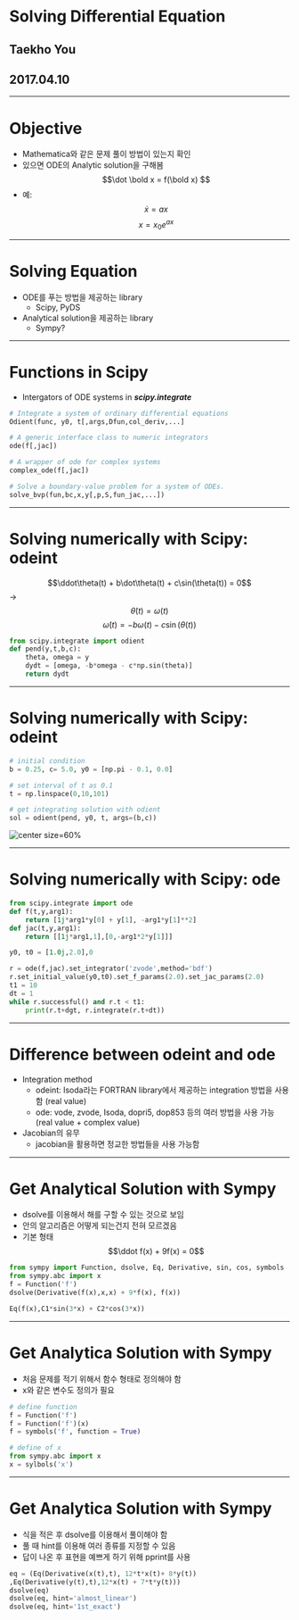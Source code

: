 # Solving Differential Equation

## Taekho You
## 2017.04.10

---
# Objective

- Mathematica와 같은 문제 풀이 방법이 있는지 확인
- 있으면 ODE의 Analytic solution을 구해봄
$$\dot \bold x = f(\bold x) $$
- 예:
$$\dot x = ax$$
$$x = x_0e^{ax}$$
---
# Solving Equation

- ODE를 푸는 방법을 제공하는 library
  - Scipy, PyDS
- Analytical solution을 제공하는 library
  - Sympy?
---
# Functions in Scipy
- Intergators of ODE systems in ___scipy.integrate___
```python
# Integrate a system of ordinary differential equations
Odient(func, y0, t[,args,Dfun,col_deriv,...]

# A generic interface class to numeric integrators
ode(f[,jac])

# A wrapper of ode for complex systems
complex_ode(f[,jac])

# Solve a boundary-value problem for a system of ODEs.
solve_bvp(fun,bc,x,y[,p,S,fun_jac,...])
```

---
# Solving numerically with Scipy: odeint
$$\ddot\theta(t) + b\dot\theta(t) + c\sin(\theta(t)) = 0$$ 
&rarr;
$$\dot\theta(t) = \omega(t) $$
$$\dot\omega(t) = -b \omega(t) - c\sin(\theta(t))$$

```python
from scipy.integrate import odient
def pend(y,t,b,c):
	theta, omega = y
    dydt = [omega, -b*omega - c*np.sin(theta)]
    return dydt
```
---
# Solving numerically with Scipy: odeint
```python
# initial condition
b = 0.25, c= 5.0, y0 = [np.pi - 0.1, 0.0]

# set interval of t as 0.1
t = np.linspace(0,10,101)

# get integrating solution with odient
sol = odient(pend, y0, t, args=(b,c))
```

![center size=60%](/Users/TaekhoYou/Desktop/AnalySol/python_scipy_integrate_ODE.png)

---
# Solving numerically with Scipy: ode
```python
from scipy.integrate import ode
def f(t,y,arg1):
	return [1j*arg1*y[0] + y[1], -arg1*y[1]**2]
def jac(t,y,arg1):
	return [[1j*arg1,1],[0,-arg1*2*y[1]]]

y0, t0 = [1.0j,2.0],0

r = ode(f,jac).set_integrator('zvode',method='bdf')
r.set_initial_value(y0,t0).set_f_params(2.0).set_jac_params(2.0)
t1 = 10
dt = 1
while r.successful() and r.t < t1:
	print(r.t+dgt, r.integrate(r.t+dt))
```
---
# Difference between odeint and ode
- Integration method
  - odeint: Isoda라는 FORTRAN library에서 제공하는 integration 방법을 사용함 (real value)
  - ode: vode, zvode, Isoda, dopri5, dop853 등의 여러 방법을 사용 가능 (real value + complex value)
- Jacobian의 유무
  - jacobian을 활용하면 정교한 방법들을 사용 가능함

---
# Get Analytical Solution with Sympy
- dsolve를 이용해서 해를 구할 수 있는 것으로 보임
- 안의 알고리즘은 어떻게 되는건지 전혀 모르겠음
- 기본 형태
$$\ddot f(x) + 9f(x) = 0$$
```python
from sympy import Function, dsolve, Eq, Derivative, sin, cos, symbols
from sympy.abc import x
f = Function('f')
dsolve(Derivative(f(x),x,x) + 9*f(x), f(x))
```
```python
Eq(f(x),C1*sin(3*x) + C2*cos(3*x))
```
---
# Get Analytica Solution with Sympy
- 처음 문제를 적기 위해서 함수 형태로 정의해야 함
- x와 같은 변수도 정의가 필요
```python
# define function
f = Function('f')
f = Function('f')(x)
f = symbols('f', function = True)

# define of x
from sympy.abc import x
x = sylbols('x')
```

---
# Get Analytica Solution with Sympy
- 식을 적은 후 dsolve를 이용해서 풀이해야 함
- 풀 때 hint를 이용해 여러 종류를 지정할 수 있음
- 답이 나온 후 표현을 예쁘게 하기 위해 pprint를 사용
```python
eq = (Eq(Derivative(x(t),t), 12*t*x(t)+ 8*y(t))
,Eq(Derivative(y(t),t),12*x(t) + 7*t*y(t)))
dsolve(eq)
dsolve(eq, hint='almost_linear')
dsolve(eq, hint='1st_exact')
```